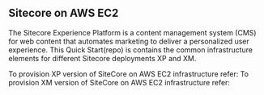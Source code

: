 ## Sitecore on AWS EC2

The Sitecore Experience Platform is a content management system (CMS) for web content that automates marketing to deliver a personalized user experience. This Quick Start(repo) is contains the common infrastructure elements for different Sitecore deployments XP and XM. 

To provision XP version of SiteCore on AWS EC2 infrastructure refer:
To provision XM version of SiteCore on AWS EC2 infrastructure refer:

